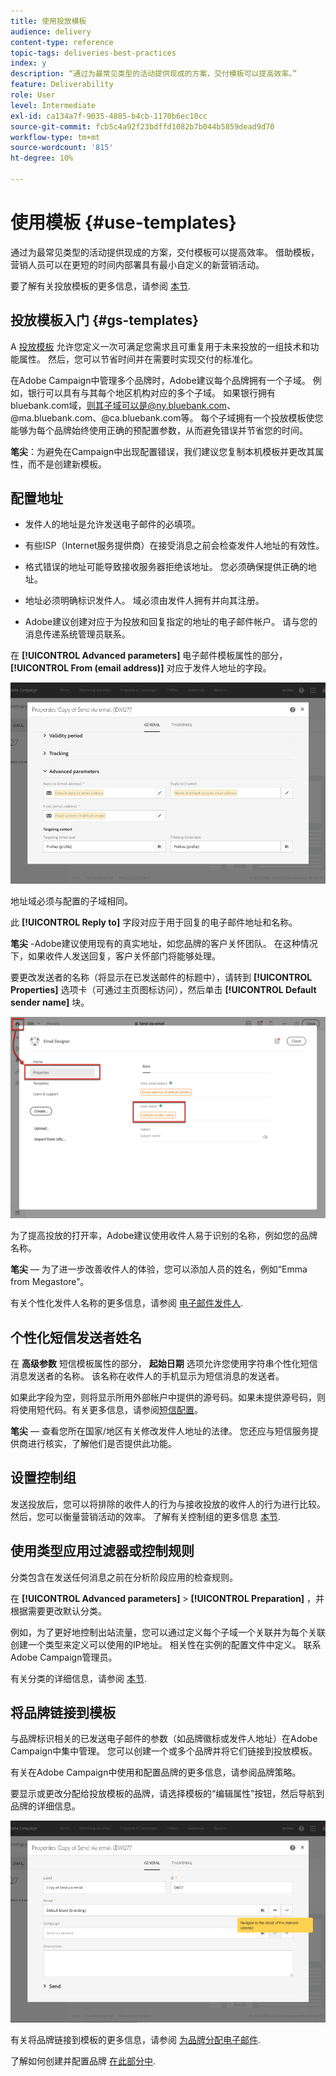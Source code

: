 ```yaml
---
title: 使用投放模板
audience: delivery
content-type: reference
topic-tags: deliveries-best-practices
index: y
description: “通过为最常见类型的活动提供现成的方案，交付模板可以提高效率。”
feature: Deliverability
role: User
level: Intermediate
exl-id: ca134a7f-9035-4885-b4cb-1170b6ec10cc
source-git-commit: fcb5c4a92f23bdffd1082b7b044b5859dead9d70
workflow-type: tm+mt
source-wordcount: '815'
ht-degree: 10%

---
```


# 使用模板 {#use-templates}

通过为最常见类型的活动提供现成的方案，交付模板可以提高效率。 借助模板，营销人员可以在更短的时间内部署具有最小自定义的新营销活动。

要了解有关投放模板的更多信息，请参阅 [本节](../../start/using/marketing-activity-templates.md).

## 投放模板入门 {#gs-templates}

A [投放模板](../../start/using/marketing-activity-templates.md#creating-a-new-template) 允许您定义一次可满足您需求且可重复用于未来投放的一组技术和功能属性。 然后，您可以节省时间并在需要时实现交付的标准化。

在Adobe Campaign中管理多个品牌时，Adobe建议每个品牌拥有一个子域。 例如，银行可以具有与其每个地区机构对应的多个子域。 如果银行拥有bluebank.com域，则其子域可以是@ny.bluebank.com、@ma.bluebank.com、@ca.bluebank.com等。 每个子域拥有一个投放模板使您能够为每个品牌始终使用正确的预配置参数，从而避免错误并节省您的时间。

**笔尖**：为避免在Campaign中出现配置错误，我们建议您复制本机模板并更改其属性，而不是创建新模板。

## 配置地址

* 发件人的地址是允许发送电子邮件的必填项。

* 有些ISP（Internet服务提供商）在接受消息之前会检查发件人地址的有效性。

* 格式错误的地址可能导致接收服务器拒绝该地址。 您必须确保提供正确的地址。

* 地址必须明确标识发件人。 域必须由发件人拥有并向其注册。

* Adobe建议创建对应于为投放和回复指定的地址的电子邮件帐户。 请与您的消息传递系统管理员联系。

在 **[!UICONTROL Advanced parameters]** 电子邮件模板属性的部分， **[!UICONTROL From (email address)]** 对应于发件人地址的字段。

![](assets/template-parameters.png)

地址域必须与配置的子域相同。

此 **[!UICONTROL Reply to]** 字段对应于用于回复的电子邮件地址和名称。

**笔尖** -Adobe建议使用现有的真实地址，如您品牌的客户关怀团队。 在这种情况下，如果收件人发送回复，客户关怀部门将能够处理。

要更改发送者的名称（将显示在已发送邮件的标题中），请转到 **[!UICONTROL Properties]**  选项卡（可通过主页图标访问），然后单击 **[!UICONTROL Default sender name]** 块。

![](assets/template-content.png)

为了提高投放的打开率，Adobe建议使用收件人易于识别的名称，例如您的品牌名称。

**笔尖**  — 为了进一步改善收件人的体验，您可以添加人员的姓名，例如“Emma from Megastore”。

有关个性化发件人名称的更多信息，请参阅 [电子邮件发件人](../../designing/using/subject-line.md#email-sender).

## 个性化短信发送者姓名

在 **高级参数** 短信模板属性的部分， **起始日期** 选项允许您使用字符串个性化短信消息发送者的名称。 该名称在收件人的手机显示为短信消息的发送者。

如果此字段为空，则将显示所用外部帐户中提供的源号码。如果未提供源号码，则将使用短代码。有关更多信息，请参阅[短信配置](../../administration/using/configuring-sms-channel.md)。

**笔尖**  — 查看您所在国家/地区有关修改发件人地址的法律。 您还应与短信服务提供商进行核实，了解他们是否提供此功能。

## 设置控制组

发送投放后，您可以将排除的收件人的行为与接收投放的收件人的行为进行比较。 然后，您可以衡量营销活动的效率。 了解有关控制组的更多信息 [本节](../../sending/using/control-group.md).

## 使用类型应用过滤器或控制规则

分类包含在发送任何消息之前在分析阶段应用的检查规则。

在 **[!UICONTROL Advanced parameters]** > **[!UICONTROL Preparation]** ，并根据需要更改默认分类。

例如，为了更好地控制出站流量，您可以通过定义每个子域一个关联并为每个关联创建一个类型来定义可以使用的IP地址。 相关性在实例的配置文件中定义。 联系Adobe Campaign管理员。

有关分类的详细信息，请参阅 [本节](../../sending/using/managing-typologies.md).

## 将品牌链接到模板

与品牌标识相关的已发送电子邮件的参数（如品牌徽标或发件人地址）在Adobe Campaign中集中管理。 您可以创建一个或多个品牌并将它们链接到投放模板。

有关在Adobe Campaign中使用和配置品牌的更多信息，请参阅品牌策略。

要显示或更改分配给投放模板的品牌，请选择模板的“编辑属性”按钮，然后导航到品牌的详细信息。

![](assets/template-brand.png)

有关将品牌链接到模板的更多信息，请参阅 [为品牌分配电子邮件](../../administration/using/branding.md#assigning-a-brand-to-an-email).

了解如何创建并配置品牌 [在此部分中](../../administration/using/branding.md#creating-a-brand).
